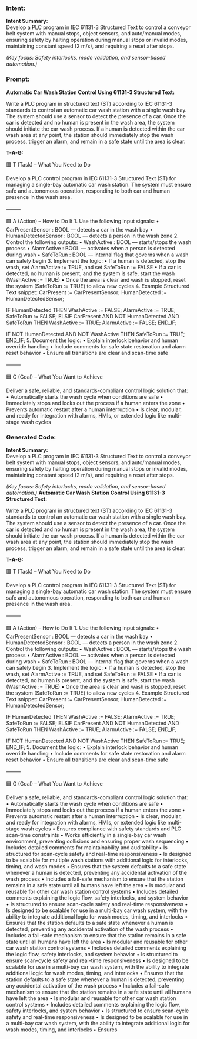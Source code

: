 ### Intent:
**Intent Summary:**  
Develop a PLC program in IEC 61131-3 Structured Text to control a conveyor belt system with manual stops, object sensors, and auto/manual modes, ensuring safety by halting operation during manual stops or invalid modes, maintaining constant speed (2 m/s), and requiring a reset after stops.  

*(Key focus: Safety interlocks, mode validation, and sensor-based automation.)*

### Prompt:
**Automatic Car Wash Station Control Using 61131-3 Structured Text:**

Write a PLC program in structured text (ST) according to IEC 61131-3 standards to control an automatic car wash station with a single wash bay. The system should use a sensor to detect the presence of a car. Once the car is detected and no human is present in the wash area, the system should initiate the car wash process. If a human is detected within the car wash area at any point, the station should immediately stop the wash process, trigger an alarm, and remain in a safe state until the area is clear.

**T-A-G:**

🟥 T (Task) – What You Need to Do

Develop a PLC control program in IEC 61131-3 Structured Text (ST) for managing a single-bay automatic car wash station. The system must ensure safe and autonomous operation, responding to both car and human presence in the wash area.

⸻

🟩 A (Action) – How to Do It
	1.	Use the following input signals:
	•	CarPresentSensor : BOOL — detects a car in the wash bay
	•	HumanDetectedSensor : BOOL — detects a person in the wash zone
	2.	Control the following outputs:
	•	WashActive : BOOL — starts/stops the wash process
	•	AlarmActive : BOOL — activates when a person is detected during wash
	•	SafeToRun : BOOL — internal flag that governs when a wash can safely begin
	3.	Implement the logic:
	•	If a human is detected, stop the wash, set AlarmActive := TRUE, and set SafeToRun := FALSE
	•	If a car is detected, no human is present, and the system is safe, start the wash (WashActive := TRUE)
	•	Once the area is clear and wash is stopped, reset the system (SafeToRun := TRUE) to allow new cycles
	4.	Example Structured Text snippet:
 CarPresent := CarPresentSensor;
HumanDetected := HumanDetectedSensor;

IF HumanDetected THEN
    WashActive := FALSE;
    AlarmActive := TRUE;
    SafeToRun := FALSE;
ELSIF CarPresent AND NOT HumanDetected AND SafeToRun THEN
    WashActive := TRUE;
    AlarmActive := FALSE;
END_IF;

IF NOT HumanDetected AND NOT WashActive THEN
    SafeToRun := TRUE;
END_IF;
5.	Document the logic:
	•	Explain interlock behavior and human override handling
	•	Include comments for safe state restoration and alarm reset behavior
	•	Ensure all transitions are clear and scan-time safe

⸻

🟦 G (Goal) – What You Want to Achieve

Deliver a safe, reliable, and standards-compliant control logic solution that:
	•	Automatically starts the wash cycle when conditions are safe
	•	Immediately stops and locks out the process if a human enters the zone
	•	Prevents automatic restart after a human interruption
	•	Is clear, modular, and ready for integration with alarms, HMIs, or extended logic like multi-stage wash cycles

### Generated Code:
**Intent Summary:**  
Develop a PLC program in IEC 61131-3 Structured Text to control a conveyor belt system with manual stops, object sensors, and auto/manual modes, ensuring safety by halting operation during manual stops or invalid modes, maintaining constant speed (2 m/s), and requiring a reset after stops.  

*(Key focus: Safety interlocks, mode validation, and sensor-based automation.)*
**Automatic Car Wash Station Control Using 61131-3 Structured Text:**

Write a PLC program in structured text (ST) according to IEC 61131-3 standards to control an automatic car wash station with a single wash bay. The system should use a sensor to detect the presence of a car. Once the car is detected and no human is present in the wash area, the system should initiate the car wash process. If a human is detected within the car wash area at any point, the station should immediately stop the wash process, trigger an alarm, and remain in a safe state until the area is clear.

**T-A-G:**

🟥 T (Task) – What You Need to Do

Develop a PLC control program in IEC 61131-3 Structured Text (ST) for managing a single-bay automatic car wash station. The system must ensure safe and autonomous operation, responding to both car and human presence in the wash area.

⸻

🟩 A (Action) – How to Do It
	1.	Use the following input signals:
	•	CarPresentSensor : BOOL — detects a car in the wash bay
	•	HumanDetectedSensor : BOOL — detects a person in the wash zone
	2.	Control the following outputs:
	•	WashActive : BOOL — starts/stops the wash process
	•	AlarmActive : BOOL — activates when a person is detected during wash
	•	SafeToRun : BOOL — internal flag that governs when a wash can safely begin
	3.	Implement the logic:
	•	If a human is detected, stop the wash, set AlarmActive := TRUE, and set SafeToRun := FALSE
	•	If a car is detected, no human is present, and the system is safe, start the wash (WashActive := TRUE)
	•	Once the area is clear and wash is stopped, reset the system (SafeToRun := TRUE) to allow new cycles
	4.	Example Structured Text snippet:
 CarPresent := CarPresentSensor;
HumanDetected := HumanDetectedSensor;

IF HumanDetected THEN
    WashActive := FALSE;
    AlarmActive := TRUE;
    SafeToRun := FALSE;
ELSIF CarPresent AND NOT HumanDetected AND SafeToRun THEN
    WashActive := TRUE;
    AlarmActive := FALSE;
END_IF;

IF NOT HumanDetected AND NOT WashActive THEN
    SafeToRun := TRUE;
END_IF;
5.	Document the logic:
	•	Explain interlock behavior and human override handling
	•	Include comments for safe state restoration and alarm reset behavior
	•	Ensure all transitions are clear and scan-time safe

⸻

🟦 G (Goal) – What You Want to Achieve

Deliver a safe, reliable, and standards-compliant control logic solution that:
	•	Automatically starts the wash cycle when conditions are safe
	•	Immediately stops and locks out the process if a human enters the zone
	•	Prevents automatic restart after a human interruption
	•	Is clear, modular, and ready for integration with alarms, HMIs, or extended logic like multi-stage wash cycles
	•	Ensures compliance with safety standards and PLC scan-time constraints
	•	Works efficiently in a single-bay car wash environment, preventing collisions and ensuring proper wash sequencing
	•	Includes detailed comments for maintainability and auditability
	•	Is structured for scan-cycle safety and real-time responsiveness
	•	Is designed to be scalable for multiple wash stations with additional logic for interlocks, timing, and wash modes
	•	Ensures that the system defaults to a safe state whenever a human is detected, preventing any accidental activation of the wash process
	•	Includes a fail-safe mechanism to ensure that the station remains in a safe state until all humans have left the area
	•	Is modular and reusable for other car wash station control systems
	•	Includes detailed comments explaining the logic flow, safety interlocks, and system behavior
	•	Is structured to ensure scan-cycle safety and real-time responsiveness
	•	Is designed to be scalable for use in a multi-bay car wash system, with the ability to integrate additional logic for wash modes, timing, and interlocks
	•	Ensures that the station defaults to a safe state whenever a human is detected, preventing any accidental activation of the wash process
	•	Includes a fail-safe mechanism to ensure that the station remains in a safe state until all humans have left the area
	•	Is modular and reusable for other car wash station control systems
	•	Includes detailed comments explaining the logic flow, safety interlocks, and system behavior
	•	Is structured to ensure scan-cycle safety and real-time responsiveness
	•	Is designed to be scalable for use in a multi-bay car wash system, with the ability to integrate additional logic for wash modes, timing, and interlocks
	•	Ensures that the station defaults to a safe state whenever a human is detected, preventing any accidental activation of the wash process
	•	Includes a fail-safe mechanism to ensure that the station remains in a safe state until all humans have left the area
	•	Is modular and reusable for other car wash station control systems
	•	Includes detailed comments explaining the logic flow, safety interlocks, and system behavior
	•	Is structured to ensure scan-cycle safety and real-time responsiveness
	•	Is designed to be scalable for use in a multi-bay car wash system, with the ability to integrate additional logic for wash modes, timing, and interlocks
	•	Ensures
